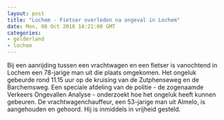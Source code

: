 ```yaml
---
layout: post
title: "Lochem - Fietser overleden na ongeval in Lochem"
date: Mon, 08 Oct 2018 14:21:00 GMT
categories: 
- gelderland 
- lochem 
---
```


Bij een aanrijding tussen een vrachtwagen en een fietser is vanochtend in Lochem een 78-jarige man uit die plaats omgekomen. Het ongeluk gebeurde rond 11.15 uur op de kruising van de Zutphenseweg en de Barchemsweg. Een speciale afdeling van de politie - de zogenaamde Verkeers Ongevallen Analyse - onderzoekt hoe het ongeluk heeft kunnen gebeuren. De vrachtwagenchauffeur, een 53-jarige man uit Almelo, is aangehouden en gehoord. Hij is inmiddels in vrijheid gesteld.
